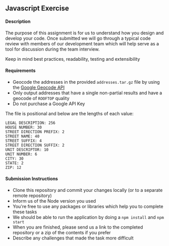 ## Javascript Exercise

#### Description
The purpose of this assignment is for us to understand how you design and develop your code.  Once submitted we will go through a typical code review with members of our development team which will help serve as a tool for discussion during the team interview.

Keep in mind best practices, readability, testing and extensibility

#### Requirements

- Geocode the addresses in the provided `addresses.tar.gz` file by using the [Google Geocode API](https://developers.google.com/maps/documentation/javascript/geocoding)
- Only output addresses that have a single non-partial results and have a geocode of `ROOFTOP` quality
- Do not purchase a Google API Key

The file is positional and below are the lengths of each value:

```
LEGAL DESCRIPTION: 256
HOUSE NUMBER: 30
STREET DIRECTION PREFIX: 2
STREET NAME: 40
STREET SUFFIX: 4
STREET DIRECTION SUFFIX: 2
UNIT DESCRIPTOR: 10
UNIT NUMBER: 6
CITY: 30
STATE: 2
ZIP: 12
```

#### Submission Instructions
- Clone this repository and commit your changes locally (or to a separate remote repository)
- Inform us of the Node version you used
- You're free to use any packages or libraries which help you to complete these tasks
- We should be able to run the application by doing a `npm install` and `npm start`
- When you are finished, please send us a link to the completed repository or a zip of the contents if you prefer
- Describe any challenges that made the task more difficult
